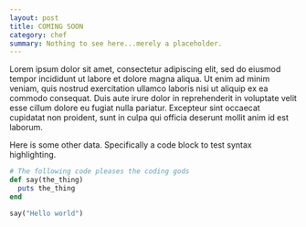 ```yaml
---
layout: post
title: COMING SOON
category: chef
summary: Nothing to see here...merely a placeholder. 
---
```


Lorem ipsum dolor sit amet, consectetur adipiscing elit, sed do eiusmod tempor incididunt ut labore et dolore magna aliqua. Ut enim ad minim veniam, quis nostrud exercitation ullamco laboris nisi ut aliquip ex ea commodo consequat. Duis aute irure dolor in reprehenderit in voluptate velit esse cillum dolore eu fugiat nulla pariatur. Excepteur sint occaecat cupidatat non proident, sunt in culpa qui officia deserunt mollit anim id est laborum.

Here is some other data. Specifically a code block to test syntax highlighting.

```ruby
# The following code pleases the coding gods
def say(the_thing) 
  puts the_thing
end

say("Hello world")
```
